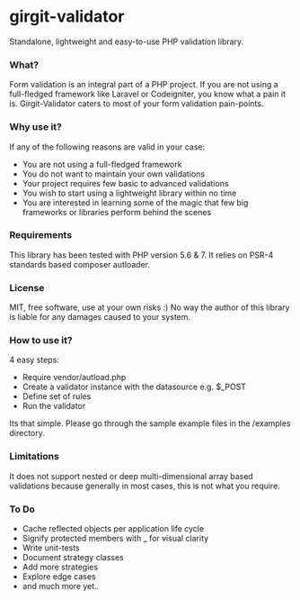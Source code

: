 # girgit-validator
Standalone, lightweight and easy-to-use PHP validation library.

### What?
Form validation is an integral part of a PHP project. If you are not using a full-fledged framework like Laravel or Codeigniter, you know what a pain it is. Girgit-Validator caters to most of your form validation pain-points.

### Why use it?
If any of the following reasons are valid in your case:
- You are not using a full-fledged framework
- You do not want to maintain your own validations
- Your project requires few basic to advanced validations
- You wish to start using a lightweight library within no time
- You are interested in learning some of the magic that few big frameworks or libraries perform behind the scenes

### Requirements
This library has been tested with PHP version 5.6 & 7. It relies on PSR-4 standards based composer autloader.

### License
MIT, free software, use at your own risks :)
No way the author of this library is liable for any damages caused to your system.

### How to use it?
4 easy steps:
- Require vendor/autload.php
- Create a validator instance with the datasource e.g. $_POST
- Define set of rules
- Run the validator

Its that simple. Please go through the sample example files in the /examples directory.

### Limitations
It does not support nested or deep multi-dimensional array based validations because generally in most cases, this is not what you require.

### To Do
- Cache reflected objects per application life cycle
- Signify protected members with _ for visual clarity
- Write unit-tests
- Document strategy classes
- Add more strategies
- Explore edge cases
- and much more yet..

